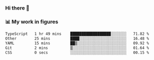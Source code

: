 ### Hi there 👋

### 📊 My work in figures

<!--START_SECTION:waka-->

```txt
TypeScript   1 hr 49 mins    ██████████████████░░░░░░░   71.82 %
Other        25 mins         ████░░░░░░░░░░░░░░░░░░░░░   16.48 %
YAML         15 mins         ██▒░░░░░░░░░░░░░░░░░░░░░░   09.92 %
Git          2 mins          ▒░░░░░░░░░░░░░░░░░░░░░░░░   01.64 %
CSS          0 secs          ░░░░░░░░░░░░░░░░░░░░░░░░░   00.15 %
```

<!--END_SECTION:waka-->
